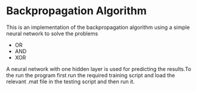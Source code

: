 # Backpropagation Algorithm

This is an implementation of  the backpropagation algorithm  using a simple neural network to solve the problems
*  OR
*  AND
*  XOR

A neural network with one hidden layer is used for predicting the results.To the run the program first run the required training script and load the relevant .mat file in the testing script and then run it.
